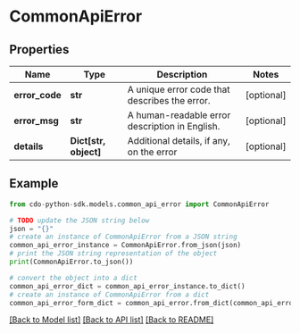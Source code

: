 # CommonApiError


## Properties

Name | Type | Description | Notes
------------ | ------------- | ------------- | -------------
**error_code** | **str** | A unique error code that describes the error. | [optional] 
**error_msg** | **str** | A human-readable error description in English. | [optional] 
**details** | **Dict[str, object]** | Additional details, if any, on the error | [optional] 

## Example

```python
from cdo-python-sdk.models.common_api_error import CommonApiError

# TODO update the JSON string below
json = "{}"
# create an instance of CommonApiError from a JSON string
common_api_error_instance = CommonApiError.from_json(json)
# print the JSON string representation of the object
print(CommonApiError.to_json())

# convert the object into a dict
common_api_error_dict = common_api_error_instance.to_dict()
# create an instance of CommonApiError from a dict
common_api_error_form_dict = common_api_error.from_dict(common_api_error_dict)
```
[[Back to Model list]](../README.md#documentation-for-models) [[Back to API list]](../README.md#documentation-for-api-endpoints) [[Back to README]](../README.md)



